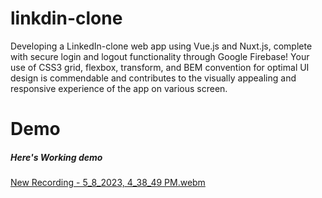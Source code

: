 # linkdin-clone


Developing a LinkedIn-clone web app using Vue.js and Nuxt.js, complete with secure login and logout functionality through Google Firebase! Your use of CSS3 grid, flexbox, transform, and BEM convention for optimal UI design is commendable and contributes to the visually appealing and responsive experience of the app on various screen.

# Demo

##### Here's Working demo

[New Recording - 5_8_2023, 4_38_49 PM.webm](https://user-images.githubusercontent.com/97788837/236805393-57d326b6-e234-4919-a057-d099885a27b0.webm)

